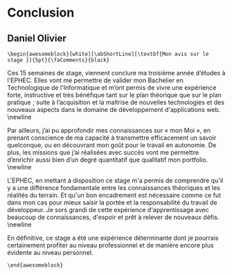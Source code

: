 Conclusion 
============

## Daniel Olivier

```{=latex}
\begin{awesomeblock}[white][\abShortLine][\textbf{Mon avis sur le stage }]{5pt}{\faComments}{black}
```

Ces 15 semaines de stage, viennent conclure ma troisième année d’études à l'EPHEC.
Elles vont me permettre de valider mon Bachelier en Technologique de l'Informatique et m’ont permis de vivre une expérience
forte, instructive et très bénéfique tant sur le plan théorique que sur le plan pratique ; suite à l’acquisition et
la maîtrise de nouvelles technologies et des nouveaux aspects dans le domaine de développement d'applications web. \newline


Par ailleurs, j’ai pu approfondir mes connaissances sur « mon Moi », en
prenant conscience de ma capacité à transmettre efficacement un savoir quelconque, ou
en découvrant mon goût pour le travail en autonomie. De plus, les missions que j’ai
réalisées avec succès vont me permettre d’enrichir aussi bien d’un degré quantitatif que
qualitatif mon portfolio. \newline

L'EPHEC, en mettant à disposition ce stage m'a permis de comprendre qu'il y a une différence
fondamentale entre les connaissances théoriques et les réalités du terrain. Et
qu'un bon encadrement est nécessaire comme ce fut dans mon cas pour mieux
saisir la portée et la responsabilité du travail de développeur. Je sors grandi de cette expérience
d'apprentissage avec beaucoup de connaissances, d'espoir et prêt à relever de
nouveaux défis. \newline

En définitive, ce stage a été une expérience déterminante dont je pourrais certainement profiter au
niveau professionnel et de manière encore plus évidente au niveau personnel.

```{=latex}
\end{awesomeblock}
```
